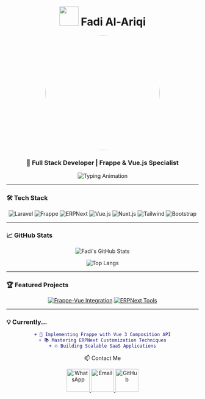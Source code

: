 

<h1 align="center"> 
  <img src="https://media.giphy.com/media/VgCDAzcKvsR6OM0uWg/giphy.gif" width="50"> 
  Fadi Al-Ariqi 
</h1>

<div align="center">       
  <img src="https://media.giphy.com/media/qgQUggAC3Pfv687qPC/giphy.gif?cid=790b7611ocqx16ya4b8yjm6slbz7px6qb0pxmhgqmjwbc3t2&ep=v1_gifs_search&rid=giphy.gif&ct=g" style="border-radius: 50%; width: 300px;">
</div>

<h3 align="center">🚀 Full Stack Developer | Frappe & Vue.js Specialist</h3>

<p align="center">
  <img src="https://readme-typing-svg.demolab.com?font=Fira+Code&pause=1000&color=00F72E&center=true&vCenter=true&width=435&lines=Building+Awesome+Web+Apps;Open+Source+Enthusiast;ERPNext+Customization+Expert" alt="Typing Animation" />
</p>

---

### 🛠️ Tech Stack

<div align="center">
  
![Laravel](https://img.shields.io/badge/-Laravel-FF2D20?style=flat-square&logo=laravel&logoColor=white)
![Frappe](https://img.shields.io/badge/-Frappe-2496ED?style=flat-square&logo=frappe&logoColor=white)
![ERPNext](https://img.shields.io/badge/-ERPNext-FF6F00?style=flat-square&logo=erpnext&logoColor=white)
![Vue.js](https://img.shields.io/badge/-Vue.js-4FC08D?style=flat-square&logo=vuedotjs&logoColor=white)
![Nuxt.js](https://img.shields.io/badge/-Nuxt.js-00C58E?style=flat-square&logo=nuxt.js&logoColor=white)
![Tailwind](https://img.shields.io/badge/-Tailwind-38B2AC?style=flat-square&logo=tailwind-css&logoColor=white)
![Bootstrap](https://img.shields.io/badge/-Bootstrap-38B2AC?style=flat-square&logo=bootstrap-css&logoColor=white)

</div>

---

### 📈 GitHub Stats

<div align="center">
  
![Fadi's GitHub Stats](https://github-readme-stats.vercel.app/api?username=FadiAlAriqi&show_icons=true&theme=vision-friendly-dark&include_all_commits=true&count_private=true&line_height=30)

![Top Langs](https://github-readme-stats.vercel.app/api/top-langs/?username=FadiAlAriqi&layout=compact&theme=vision-friendly-dark)

</div>

---

### 🏆 Featured Projects

<div align="center">
  
[![Frappe-Vue Integration](https://github-readme-stats.vercel.app/api/pin/?username=FadiAlAriqi&repo=Frappe-Vue-Dashboard&theme=dark)](https://github.com/FadiAlAriqi/Frappe-Vue-Dashboard)
[![ERPNext Tools](https://github-readme-stats.vercel.app/api/pin/?username=FadiAlAriqi&repo=ERPNext-Custom-Modules&theme=dark)](https://github.com/FadiAlAriqi/ERPNext-Custom-Modules)

</div>

---

### 💡 Currently...

<div align="center">
  
```diff
+ 🚀 Implementing Frappe with Vue 3 Composition API
+ 📚 Mastering ERPNext Customization Techniques
+ 🔥 Building Scalable SaaS Applications
```

📫 Contact Me
<div align="center">
  <a href="https://wa.me/778535667" target="_blank"> <img src="https://img.icons8.com/3d-fluency/94/whatsapp.png" alt="WhatsApp" width="60"/> </a> 
  <a href="mailto:f.ariqi.x@gmail.com" target="_blank"> <img src="https://img.icons8.com/3d-fluency/94/gmail.png" alt="Email" width="60"/> </a> 
<!--   <a href="https://linkedin.com/in/yourprofile" target="_blank"> <img src="https://img.icons8.com/3d-fluency/94/linkedin.png" alt="LinkedIn" width="60"/> </a>  -->
  <a href="https://github.com/FadiAlAriqi" target="_blank"> <img src="https://img.icons8.com/3d-fluency/94/github.png" alt="GitHub" width="60"/> </a> 
<!--   <a href="https://t.me/yourprofile" target="_blank"> <img src="https://img.icons8.com/3d-fluency/94/telegram.png" alt="Telegram" width="60"/> </a> -->
</div>


